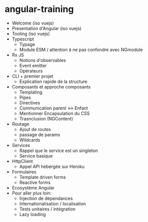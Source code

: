 # angular-training

- Welcome (iso vuejs)
- Presentation d'Angular (iso vuejs)
- Tooling (iso vuejs)
- Typescript
  - Typage
  - Module ESM / attention à ne pas confondre avec NGmodule
- Rx JS
  - Notions d'observables
  - Event emitter
  - Opérateurs
- CLI + premier projet
  - Explication rapide de la structure
- Composants et approche composants
  - Templating
  - Pipes
  - Directives
  - Communication parent <-> Enfant
  - Mentionner Encapsulation du CSS
  - Trasnclusion (NGContent)
- Routage
  - Ajout de routes
  - passage de params
  - Wildcards
- Services
  - Rappel que le service est un singleton
  - Service basique
- HttpClient
  - Appel API hébergée sur Heroku
- Formulaires
  - Template driven forms
  - Reactive forms
- Ecosystème Angular
- Pour aller plus loin:
  - Injection de dépendances
  - Internationalisation / localisation
  - Tests unitaires / intégration
  - Lazy loading
